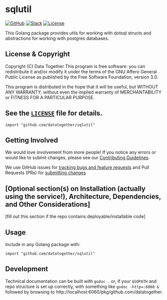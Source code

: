 # sqlutil

<!-- Repo Badges for: Github Project, Slack, License-->

[![GitHub](https://img.shields.io/badge/project-Data_Together-487b57.svg?style=flat-square)](http://github.com/datatogether)
[![Slack](https://img.shields.io/badge/slack-Archivers-b44e88.svg?style=flat-square)](https://archivers-slack.herokuapp.com/)
[![License](https://img.shields.io/github/license/datatogether/sqlutil.svg)](./LICENSE) 

This Golang package provides utils for working with dotsql structs and abstractions for working with postgres databases.

## License & Copyright

Copyright (C) <year> Data Together
This program is free software: you can redistribute it and/or modify it under
the terms of the GNU Affero General Public License as published by the Free Software
Foundation, version 3.0.

This program is distributed in the hope that it will be useful, but WITHOUT ANY
WARRANTY; without even the implied warranty of MERCHANTABILITY or FITNESS FOR A
PARTICULAR PURPOSE.

See the [`LICENSE`](./LICENSE) file for details.
--
    import "github.com/datatogether/sqlutil"

## Getting Involved

We would love involvement from more people! If you notice any errors or would like to submit changes, please see our [Contributing Guidelines](./.github/CONTRIBUTING.md). 

We use GitHub issues for [tracking bugs and feature requests](https://github.com/datatogether/REPONAME/issues) and Pull Requests (PRs) for [submitting changes](https://github.com/datatogether/REPONAME/pulls)

## [Optional section(s) on Installation (actually using the service!), Architecture, Dependencies, and Other Considerations]

[fill  out this section if the repo contains deployable/installable code]

## Usage

Include in any Golang package with:

`import "github.com/datatogether/sqlutil"`

## Development

Technical documentation can be built with `godoc .` or, if your `$GOPATH` and repo structure is set up correctly, with something like `godoc -http=:6060 &` followed by browsing to http://localhost:6060/pkg/github.com/datatogether.
